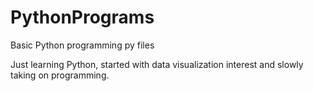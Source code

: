 # PythonPrograms
Basic Python programming py files 

Just learning Python, started with data visualization interest and slowly taking on programming.
